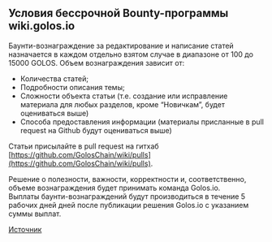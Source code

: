 ## **Условия бессрочной Bounty-программы wiki.golos.io**

Баунти-вознаграждение за редактирование и написание статей назначается в каждом отдельно взятом случае в диапазоне от 100 до 15000 GOLOS. Объем вознаграждения зависит от:

* Количества статей;
* Подробности описания темы;
* Сложности объекта статьи \(т.е. создание или исправление материала для любых разделов, кроме “Новичкам”, будет оцениваться выше\)
* Способа предоставления информации \(материалы присланные в pull request на Github будут оцениваться выше\)

Cтатьи присылайте в pull request на гитхаб [https://github.com/GolosChain/wiki/pulls](https://github.com/GolosChain/wiki/pulls).

Решение о полезности, важности, корректности и, соответственно, объеме вознаграждения будет принимать команда Golos.io.   
Выплаты баунти-вознаграждений будут производиться в течение 5 рабочих дней дней после публикации решения Golos.io с указанием суммы выплат.

[Источник](https://golos.io/ru--golos/@goloscore/bounty-programma-wiki-golos-io-otchyot-i-prodlenie)






